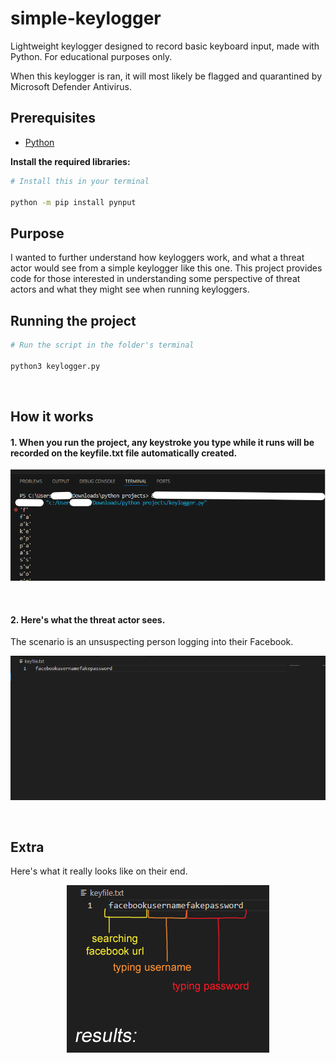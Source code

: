 # simple-keylogger
Lightweight keylogger designed to record basic keyboard input, made with Python.
For educational purposes only.

When this keylogger is ran, it will most likely be flagged and quarantined by Microsoft Defender Antivirus.
## Prerequisites
- [Python](https://www.python.org/downloads/)

**Install the required libraries:**
```bash
# Install this in your terminal

python -m pip install pynput
```

## Purpose
I wanted to further understand how keyloggers work, and what a threat actor would see from a simple keylogger like this one. This project provides code for those interested in understanding some perspective of threat actors and what they might see when running keyloggers.

## Running the project
```bash
# Run the script in the folder's terminal

python3 keylogger.py
```
<br>

## How it works
#### 1. When you run the project, any keystroke you type while it runs will be recorded on the keyfile.txt file automatically created.

<p align="center">
  <img src="screenshot1.png" alt="Terminal" style="max-width:100%;">
</p>

<br>

#### 2. Here's what the threat actor sees.
The scenario is an unsuspecting person logging into their Facebook.
<br>
<p align="center">
  <img src="screenshot2.png" alt="Terminal" style="max-width:100%;">
</p>
<br>
 
## Extra
Here's what it really looks like on their end.

<p align="center">
  <img src="screenshot3.png" alt="Terminal" style="max-width:100%;">
</p>
